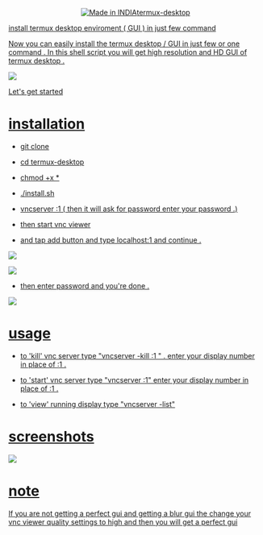 <p align="center">
<a href="https://bit.ly/3bgtjYk">
<img title="Made in INDIA"

# termux-desktop
install termux desktop enviroment ( GUI ) in just few command

Now you can easily install the termux desktop / GUI in just few or one command . In this shell script you will get high resolution and HD GUI of termux desktop .

![](Photo2.jpg)

Let's get started

# installation

- git clone 

- cd termux-desktop

- chmod +x *

- ./install.sh

- vncserver :1 ( then it will ask for password enter your password .)

- then start vnc viewer

- and tap add button and type localhost:1 and continue .

![](Photo1.jpg)

![](Photo4.jpg)

- then enter password and you're done .

![](Photo3.jpg)

# usage 
- to 'kill' vnc server type "vncserver -kill :1 " . enter your display number in place of :1 .

- to 'start' vnc server type "vncserver :1" enter your display number in place of :1 .

- to 'view' running display type "vncserver -list"

# screenshots

![](Photo2.jpg)

# note

If you are not getting a perfect gui and getting a blur gui the change your vnc viewer quality settings to high and then you will get a perfect gui 
